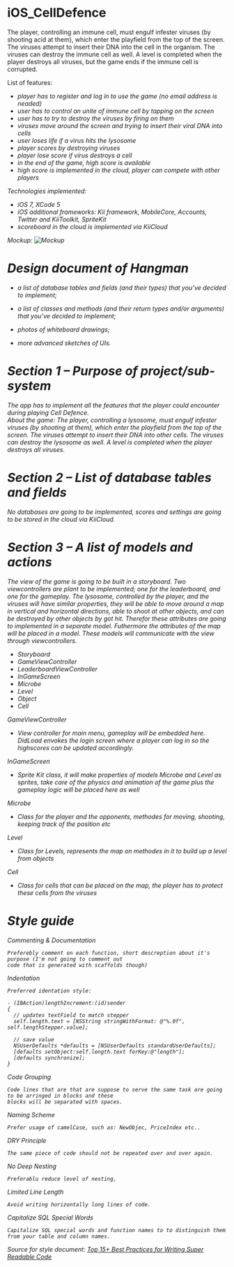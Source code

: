iOS_CellDefence
===============

The player, controlling an immune cell, must engulf infester viruses (by shooting acid at them),
which enter the playfield from the top of the screen. The viruses attempt to insert their DNA into
the cell in the organism. The viruses can destroy the immune cell as well.
A level is completed when the player destroys all viruses,
but the game ends if the immune cell is corrupted.

List of features:
<ul><i>
<li>player has to register and log in to use the game (no email address is neaded)</li>
<li>user has to control an unite of immune cell by tapping on the screen</li>
<li>user has to try to destroy the viruses by firing on them</li>
<li>viruses move around the screen and trying to insert their viral DNA into cells</li>
<li>user loses life if a virus hits the lysosome</li>
<li>player scores by destroying viruses</li>
<li>player lose score if virus destroys a cell</li>
<li>in the end of the game, high score is available</li>
<li>high score is implemented in the cloud, player can compete with other players</li>
</ul>

Technologies implemented:
<ul><i>
<li>iOS 7, XCode 5</li>
<li>iOS additional frameworks: Kii framework, MobileCore, Accounts, Twitter and KiiToolkit, SpriteKit</li>
<li>scoreboard in the cloud is implemented via KiiCloud</li>
</ul>

Mockup:
<img src="/image.jpg" alt="Mockup">

Design document of Hangman
=============

- a list of database tables and fields (and their types) that you’ve decided to implement;

- a list of classes and methods (and their return types and/or arguments) that you’ve decided to implement;

- photos of whiteboard drawings;

- more advanced sketches of UIs.

# Section 1 – Purpose of project/sub-system
The app has to implement all the features that the player could encounter during playing Cell Defence.
<br>About the game:
The player, controlling a lysosome, must engulf infester viruses (by shooting at them),
which enter the playfield from the top of the screen.
The viruses attempt to insert their DNA into other cells.
The viruses can destroy the lysosome as well. A level is completed when the player destroys all viruses.

# Section 2 – List of database tables and fields

No databases are going to be implemented, scores and settings are going to be stored in the cloud via KiiCloud.
    
# Section 3 – A list of models and actions

The view of the game is going to be built in a storyboard. Two viewcontrollers are plant to be implemented;
one for the leaderboard, and one for the gameplay. The lysosome, controlled by the player,
and the viruses will have similar properties, they will be able to move around a map in vertical and
horizontal directions, able to shoot at other objects, and can be destroyed by other objects by got hit.
Therefor these attributes are going to implemented in a separate model. Futhermore the attributes of the map will be
placed in a model. These models will communicate with the view through viewcontrollers.

<ul>
<li>Storyboard</li>
<li>GameViewController</li>
<li>LeaderboardViewController</li>
<li>InGameScreen</li>
<li>Microbe</li>
<li>Level</li>
<li>Object</li>
<li>Cell</li>
</ul>

GameViewController
<ul>
<li>View controller for main menu, gameplay will be embedded here. DidLoad envokes the login screen where a player can log in so the highscores can be updated accordingly.</li>
</ul>

InGameScreen
<ul>
<li>Sprite Kit class, it will make properties of models Microbe and Level as sprites, take care of the physics and animation of the game plus the gameplay logic will be placed here as well</li>
</ul>


Microbe
<ul>
<li>Class for the player and the opponents, methodes for moving, shooting, keeping track of the position etc</li>
</ul>

Level
<ul>
<li>Class for Levels, represents the map on methodes in it to build up a level from objects</li>
</ul>

Cell
<ul>
<li>Class for cells that can be placed on the map, the player has to protect these cells from the viruses</li>
</ul>

# Style guide

Commenting & Documentation

    Preferebly comment on each function, short descreption about it's purpose (I'm not going to comment out
    code that is generated with scaffolds though)

Indentation

    Preferred identation style:

    - (IBAction)lengthIncrement:(id)sender
    {
      // updates textField to match stepper
      self.length.text = [NSString stringWithFormat: @"%.0f", self.lengthStepper.value];
    
      // save value
      NSUserDefaults *defaults = [NSUserDefaults standardUserDefaults];
      [defaults setObject:self.length.text forKey:@"length"];
      [defaults synchronize];    
    }

Code Grouping

    Code lines that are that are suppose to serve the same task are going to be arringed in blocks and these
    blocks will be separated with spaces.

Naming Scheme
    
    Prefer usage of camelCase, such as: NewObjec, PriceIndex etc..
    
DRY Principle

    The same piece of code should not be repeated over and over again.

No Deep Nesting

    Preferablu reduce level of nesting, 

Limited Line Length

    Avoid writing horizontally long lines of code.

Capitalize SQL Special Words

    Capitalize SQL special words and function names to to distinguish them from your table and column names.
    
Source for style document:
<a href='http://net.tutsplus.com/tutorials/html-css-techniques/top-15-best-practices-for-writing-super-readable-code/'>
Top 15+ Best Practices for Writing Super Readable Code</a>
